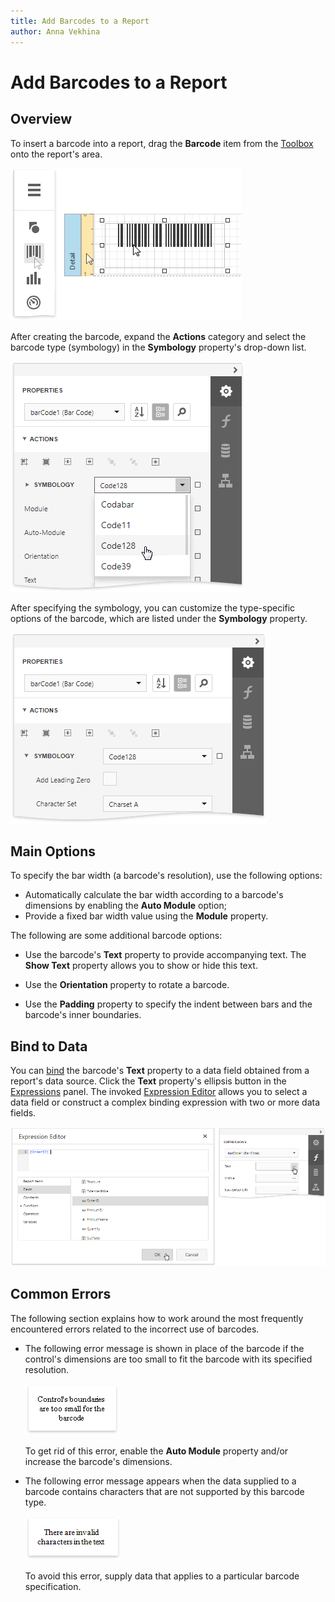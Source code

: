 ```yaml
---
title: Add Barcodes to a Report
author: Anna Vekhina
---
```

# Add Barcodes to a Report

## Overview

To insert a barcode into a report, drag the **Barcode** item from the [Toolbox](../../report-designer-tools/toolbox.md) onto the report's area.

![](../../../../images/eurd-web-add-bar-code-to-report.png)

After creating the barcode, expand the **Actions** category and select the barcode type (symbology) in the **Symbology** property's drop-down list.
	
![](../../../../images/eurd-web-bar-code-symbology.png)
	
After specifying the symbology, you can customize the type-specific options of the barcode, which are listed under the **Symbology** property.
	
![](../../../../images/eurd-web-bar-code-symbology-property.png)

## Main Options

To specify the bar width (a barcode's resolution), use the following options:
	
* Automatically calculate the bar width according to a barcode's dimensions by enabling the **Auto Module** option;
* Provide a fixed bar width value using the **Module** property.

The following are some additional barcode options:
	
* Use the barcode's **Text** property to provide accompanying text. The **Show Text** property allows you to show or hide this text.

* Use the **Orientation** property to rotate a barcode.

* Use the **Padding** property to specify the indent between bars and the barcode's inner boundaries.

## Bind to Data

You can [bind](../../bind-to-data/bind-controls-to-data-expression-bindings.md) the barcode's **Text** property to a data field obtained from a report's data source. Click the **Text** property's ellipsis button in the [Expressions](../../report-designer-tools/ui-panels/expressions-panel.md) panel. The invoked [Expression Editor](../../report-designer-tools/expression-editor.md) allows you to select a data field or construct a complex binding expression with two or more data fields.

![](../../../../images/eurd-web-bar-code-bind-to-data.png)


## Common Errors
The following section explains how to work around the most frequently encountered errors related to the incorrect use of barcodes.

* The following error message is shown in place of the barcode if the control's dimensions are too small to fit the barcode with its specified resolution.
	
	![](../../../../images/eurd-web-bar-code-small-boundaries-error.png)
	
	To get rid of this error, enable the **Auto Module** property and/or increase the barcode's dimensions.

* The following error message appears when the data supplied to a barcode contains characters that are not supported by this barcode type.
	
	![](../../../../images/eurd-web-bar-code-invalid-characters-error.png)
	
	To avoid this error, supply data that applies to a particular barcode specification.
